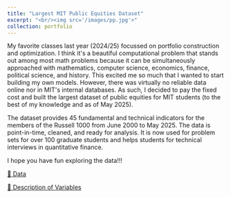 ```yaml
---
title: "Largest MIT Public Equities Dataset"
excerpt: "<br/><img src='/images/pp.jpg'>"
collection: portfolio
---
```


My favorite classes last year (2024/25) focussed on portfolio construction and optimization. I think it's a beautiful computational problem that stands out among most math problems because it can be simultaneously approached with mathematics, computer science, economics, finance, political science, and history. This excited me so much that I wanted to start building my own models. However, there was virtually no reliable data online nor in MIT's internal databases. As such, I decided to pay the fixed cost and built the largest dataset of public equities for MIT students (to the best of my knowledge and as of May 2025). 

The dataset provides 45 fundamental and technical indicators for the members of the Russell 1000 from June 2000 to May 2025. The data is point-in-time, cleaned, and ready for analysis. It is now used for problem sets for over 100 graduate students and helps students for technical interviews in quantitative finance. 

I hope you have fun exploring the data!!!


<!-- Link for anyone whose browser won’t show the inline viewer -->
[📄 Data](/files/r1000_monthly_pti.parquet)

<!-- Link for anyone whose browser won’t show the inline viewer -->
[📄 Description of Variables](/files/Variables.pdf)



